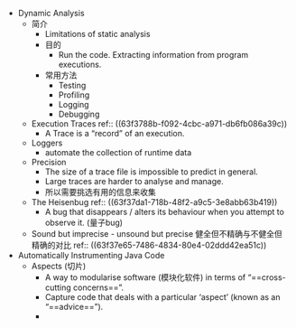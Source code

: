 - Dynamic Analysis
	- 简介
		- Limitations of  static analysis
		- 目的
			- Run the code. Extracting information from program executions.
		- 常用方法
			- Testing
			- Profiling
			- Logging
			- Debugging
	- Execution Traces
	  ref:: ((63f3788b-f092-4cbc-a971-db6fb086a39c))
		- A Trace is a “record” of an execution.
	- Loggers
		- automate the collection of runtime data
	- Precision
		- The size of a trace file is impossible to predict in general.
		- Large traces are harder to analyse and manage.
		- 所以需要挑选有用的信息来收集
	- The Heisenbug
	  ref:: ((63f37da1-718b-48f2-a9c5-3e8abb63b419))
		- A bug that disappears / alters its behaviour when you attempt to observe it. (量子bug)
	- Sound but imprecise - unsound but precise
	  健全但不精确与不健全但精确的对比
	  ref:: ((63f37e65-7486-4834-80e4-02ddd42ea51c))
- Automatically Instrumenting Java Code
	- Aspects (切片)
		- A way to modularise software (模块化软件) in terms of “==cross-cutting concerns==”.
		- Capture code that deals with a particular ‘aspect’ (known as an “==advice==”).
		-